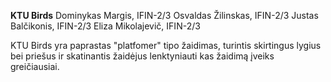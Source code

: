 **KTU Birds**
  Dominykas Margis, IFIN-2/3
  Osvaldas Žilinskas, IFIN-2/3
  Justas Balčikonis, IFIN-2/3
  Eliza Mikolajevič, IFIN-2/3

KTU Birds yra paprastas "platfomer" tipo žaidimas, turintis skirtingus lygius bei priešus ir skatinantis žaidėjus lenktyniauti kas žaidimą įveiks greičiausiai.

